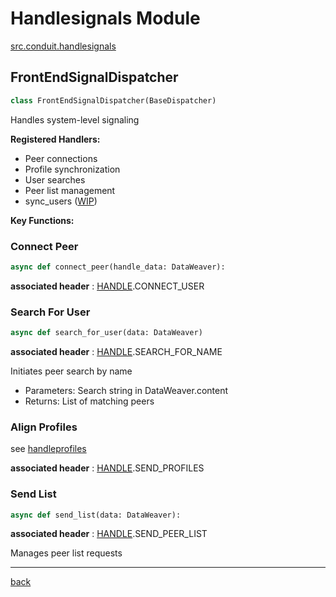 # Handlesignals Module

[src.conduit.handlesignals](/src/conduit/handlesignals.py)

## FrontEndSignalDispatcher

```python
class FrontEndSignalDispatcher(BaseDispatcher)
```

Handles system-level signaling

**Registered Handlers:**

- Peer connections
- Profile synchronization
- User searches
- Peer list management
- sync_users ([WIP](/docs/README.md#legend))

**Key Functions:**

### Connect Peer

```python
async def connect_peer(handle_data: DataWeaver):
```

**associated header** : [HANDLE](/src/conduit/headers).CONNECT_USER

### Search For User

```python
async def search_for_user(data: DataWeaver)
```

**associated header** : [HANDLE](/src/conduit/headers).SEARCH_FOR_NAME

Initiates peer search by name

- Parameters: Search string in DataWeaver.content
- Returns: List of matching peers

### Align Profiles

see [handleprofiles](/docs/conduit/handleprofiles.md#align-profiles)

**associated header** : [HANDLE](/src/conduit/headers).SEND_PROFILES

### Send List

```python
async def send_list(data: DataWeaver):
```

**associated header** : [HANDLE](/src/conduit/headers).SEND_PEER_LIST

Manages peer list requests

---

[back](/docs/conduit)
